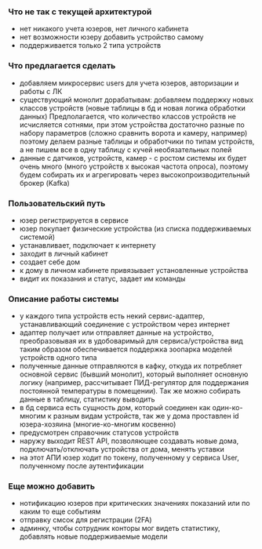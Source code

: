 ### Что не так с текущей архитектурой
- нет никакого учета юзеров, нет личного кабинета
- нет возможности юзеру добавить устройство самому
- поддерживается только 2 типа устройств

### Что предлагается сделать
- добавляем микросервис users для учета юзеров, авторизации и работы с ЛК
- существующий монолит дорабатывам: добавляем поддержку новых классов устройств (новые таблицы в бд и новая логика обработки данных)
  Предполагается, что количество классов устройств не исчисляется сотнями, при этом устройства достаточно разные по набору параметров (сложно сравнить ворота и камеру, например)
  поэтому делаем разные таблицы и обработчики по типам устройств, а не пишем все в одну таблицу с кучей необязательных полей
- данные с датчиков, устройств, камер - с ростом системы их будет очень много (много устройств х высокая частота опроса), поэтому будем собирать их и агрегировать через высокопроизводительный
  брокер (Kafka)

### Пользовательский путь
- юзер регистрируется в сервисе
- юзер покупает физические устройства (из списка поддерживаемых системой)
- устанавливает, подключает к интернету
- заходит в личный кабинет
- создает себе дом
- к дому в личном кабинете привязывает установленные устройства
- видит их показания и статус, задает им команды

### Описание работы системы
- у каждого типа устройств есть некий сервис-адаптер, устанавливающий соединение с устройством через интернет
- адаптер получает или отправляет данные на устройство, преобразовывая их в удобоваримый для сервиса/устройства вид
  таким образом обеспечивается поддержка зоопарка моделей устройств одного типа
- полученные данные отправляются в кафку, откуда их потребляет основной сервис (бывший монолит), который выполняет основную логику
  (например, рассчитывает ПИД-регулятор для поддержания постоянной температуры в помещении). Так же можно собирать данные в таблицу, статистику выводить
- в бд сервиса есть сущность дом, который соединен как один-ко-многим к разным видам устройств, так же у дома проставлен id юзера-хозяина (многие-ко-многим косвенно)
- предусмотрен справочник статусов устройств
- наружу выходит REST API, позволяющее создавать новые дома, подключать/отключать устройства от дома, менять уставки
- на этот АПИ юзер ходит по токену, полученному у сервиса User, полученному после аутентификации

### Еще можно добавить
- нотификацию юзеров при критических значениях показаний или по каким то еще событиям
- отправку смсок для регистрации (2FA)
- админку, чтобы сотрудник конторы мог видеть статистику, добавлять новые поддерживаемые модели